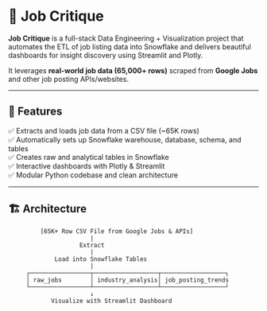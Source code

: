 # 💼 Job Critique

**Job Critique** is a full-stack Data Engineering + Visualization project that automates the ETL of job listing data into Snowflake and delivers beautiful dashboards for insight discovery using Streamlit and Plotly.

It leverages **real-world job data (65,000+ rows)** scraped from **Google Jobs** and other job posting APIs/websites.

---

## 🚀 Features

✅ Extracts and loads job data from a CSV file (~65K rows)  
✅ Automatically sets up Snowflake warehouse, database, schema, and tables  
✅ Creates raw and analytical tables in Snowflake  
✅ Interactive dashboards with Plotly & Streamlit  
✅ Modular Python codebase and clean architecture

---

## 🏗️ Architecture

```plaintext
         [65K+ Row CSV File from Google Jobs & APIs]
                       |
                    Extract
                       |
             Load into Snowflake Tables
                       |
     ┌─────────────────┬──────────────────┬──────────────────┐
     │ raw_jobs        │ industry_analysis│ job_posting_trends
     └─────────────────┴──────────────────┴──────────────────┘
                       ↓
            Visualize with Streamlit Dashboard
